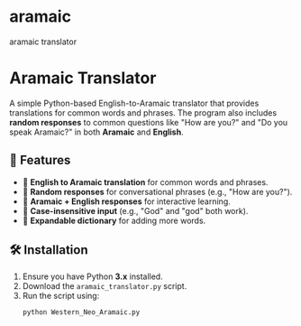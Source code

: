 # aramaic
aramaic translator
# Aramaic Translator

A simple Python-based English-to-Aramaic translator that provides translations for common words and phrases. The program also includes **random responses** to common questions like "How are you?" and "Do you speak Aramaic?" in both **Aramaic** and **English**.

## 📜 Features
- 🔹 **English to Aramaic translation** for common words and phrases.
- 🔹 **Random responses** for conversational phrases (e.g., "How are you?").
- 🔹 **Aramaic + English responses** for interactive learning.
- 🔹 **Case-insensitive input** (e.g., "God" and "god" both work).
- 🔹 **Expandable dictionary** for adding more words.

## 🛠 Installation

1. Ensure you have Python **3.x** installed.
2. Download the `aramaic_translator.py` script.
3. Run the script using:
   ```bash
   python Western_Neo_Aramaic.py
